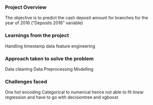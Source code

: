 ### Project Overview

 The objective is to predict the cash deposit amount for branches for the year of 2016 (“Deposits 2016” variable)



### Learnings from the project

 Handling timestamp data
feature engineering


### Approach taken to solve the problem

 Data cleaning
Data Preprocessing
Modelling


### Challenges faced

 One hot encoding
Categorical to numerical hence not able to fit linear regression and have to go with decisiontree and xgboost


